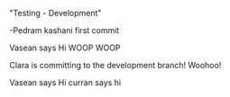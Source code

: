"Testing - Development"


-Pedram kashani first commit


Vasean says Hi WOOP WOOP

Clara is committing to the development branch! Woohoo!


Vasean says Hi
curran says hi

